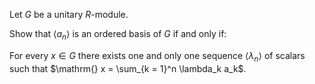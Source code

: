 Let $G$ be a unitary $R$-module.


Show that $\langle{a_n}\rangle$ is an ordered basis of $G$ if and only if:

For every $x \in G$ there exists one and only one sequence $\langle {\lambda_n}\rangle$ of scalars such that $\mathrm{} x = \sum_{k  = 1}^n \lambda_k a_k$.